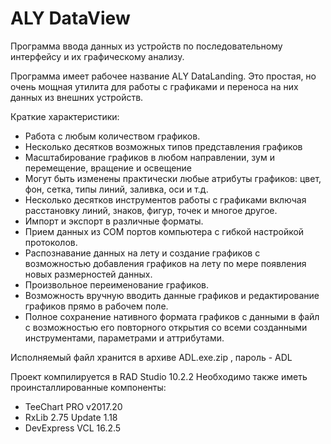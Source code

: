 ﻿# ALY DataView

Программа ввода данных из устройств по последовательному интерфейсу и их графическому анализу. 
 

Программа имеет рабочее название ALY DataLanding. Это простая, но очень мощная утилита для работы с графиками и переноса на них данных из внешних устройств.

Краткие характеристики:
- Работа с любым количеством графиков. 
- Несколько десятков возможных типов представления графиков 
- Масштабирование графиков в любом направлении, зум и перемещение, вращение и освещение 
- Могут быть изменены практически любые атрибуты графиков: цвет, фон, сетка, типы линий, заливка, оси и т.д. 
- Несколько десятков инструментов работы с графиками включая расстановку линий, знаков, фигур, точек и многое другое. 
- Импорт и экспорт в различные форматы. 
- Прием данных из COM портов компьютера с гибкой настройкой протоколов. 
- Распознавание данных на лету и создание графиков с возможностью добавления графиков на лету по мере появления новых размерностей данных. 
- Произвольное переименование графиков. 
- Возможность вручную вводить данные графиков и редактирование графиков прямо в рабочем поле. 
- Полное сохранение нативного формата графиков с данными в файл с возможностью его повторного открытия со всеми созданными инструментами, параметрами и аттрибутами. 

Исполняемый файл хранится в архиве ADL.exe.zip , пароль - ADL

Проект компилируется в RAD Studio 10.2.2
Необходимо также иметь проинсталлированные компоненты:
- TeeChart PRO v2017.20 
- RxLib 2.75 Update 1.18
- DevExpress VCL 16.2.5
